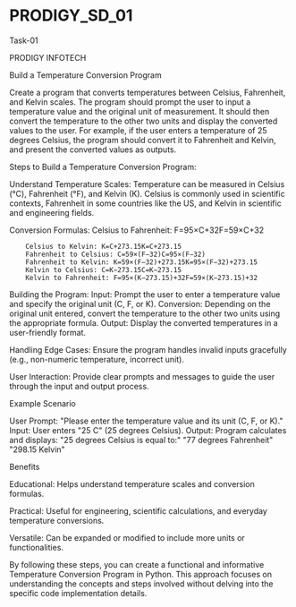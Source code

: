 # PRODIGY_SD_01
Task-01

PRODIGY INFOTECH

Build a Temperature Conversion Program

Create a program that converts temperatures between Celsius, Fahrenheit, and Kelvin scales. The program should prompt the user to input a temperature value and the original unit of measurement. It should then convert the temperature to the other two units and display the converted values to the user. For example, if the user enters a temperature of 25 degrees Celsius, the program should convert it to Fahrenheit and Kelvin, and present the converted values as outputs.

Steps to Build a Temperature Conversion Program:

  Understand Temperature Scales:
        Temperature can be measured in Celsius (°C), Fahrenheit (°F), and Kelvin (K).
        Celsius is commonly used in scientific contexts, Fahrenheit in some countries like the US, and Kelvin in scientific and engineering fields.

   Conversion Formulas:
        Celsius to Fahrenheit: F=95×C+32F=59​×C+32
        
        Celsius to Kelvin: K=C+273.15K=C+273.15
        Fahrenheit to Celsius: C=59×(F−32)C=95​×(F−32)
        Fahrenheit to Kelvin: K=59×(F−32)+273.15K=95​×(F−32)+273.15
        Kelvin to Celsius: C=K−273.15C=K−273.15
        Kelvin to Fahrenheit: F=95×(K−273.15)+32F=59​×(K−273.15)+32

        
 Building the Program:
        Input: Prompt the user to enter a temperature value and specify the original unit (C, F, or K).
        Conversion: Depending on the original unit entered, convert the temperature to the other two units using the appropriate formula.
        Output: Display the converted temperatures in a user-friendly format.

  Handling Edge Cases:
        Ensure the program handles invalid inputs gracefully (e.g., non-numeric temperature, incorrect unit).

  User Interaction:
        Provide clear prompts and messages to guide the user through the input and output process.

Example Scenario

  User Prompt: "Please enter the temperature value and its unit (C, F, or K)."
    Input: User enters "25 C" (25 degrees Celsius).
    Output: Program calculates and displays:
        "25 degrees Celsius is equal to:"
        "77 degrees Fahrenheit"
        "298.15 Kelvin"

Benefits

  Educational: Helps understand temperature scales and conversion formulas.
  
  Practical: Useful for engineering, scientific calculations, and everyday temperature conversions.
  
  Versatile: Can be expanded or modified to include more units or functionalities.
  

By following these steps, you can create a functional and informative Temperature Conversion Program in Python. This approach focuses on understanding the concepts and steps involved without delving into the specific code implementation details.



